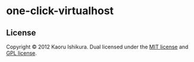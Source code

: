 one-click-virtualhost
=====================
 
License
----------
Copyright &copy; 2012 Kaoru Ishikura. 
Dual licensed under the [MIT license][MIT] and [GPL license][GPL].
 
[MIT]: http://www.opensource.org/licenses/mit-license.php
[GPL]: http://www.gnu.org/licenses/gpl.html